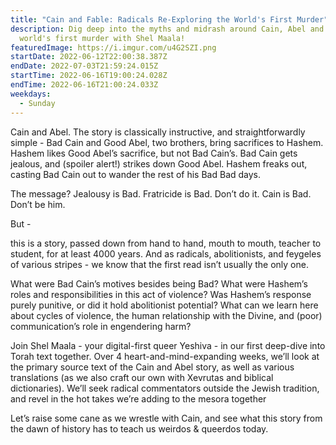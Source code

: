 ```yaml
---
title: "Cain and Fable: Radicals Re-Exploring the World's First Murder"
description: Dig deep into the myths and midrash around Cain, Abel and the
  world's first murder with Shel Maala!
featuredImage: https://i.imgur.com/u4G2SZI.png
startDate: 2022-06-12T22:00:38.387Z
endDate: 2022-07-03T21:59:24.015Z
startTime: 2022-06-16T19:00:24.028Z
endTime: 2022-06-16T21:00:24.033Z
weekdays:
  - Sunday
---
```



Cain and Abel. The story is classically instructive, and straightforwardly simple - Bad Cain and Good Abel, two brothers, bring sacrifices to Hashem. Hashem likes Good Abel’s sacrifice, but not Bad Cain’s. Bad Cain gets jealous, and (spoiler alert!) strikes down Good Abel. Hashem freaks out, casting Bad Cain out to wander the rest of his Bad Bad days.

The message? Jealousy is Bad. Fratricide is Bad. Don’t do it. Cain is Bad. Don’t be him.

But -

this is a story, passed down from hand to hand, mouth to mouth, teacher to student, for at least 4000 years. And as radicals, abolitionists, and feygeles of various stripes - we know that the first read isn’t usually the only one.

What were Bad Cain’s motives besides being Bad? What were Hashem’s roles and responsibilities in this act of violence? Was Hashem’s response purely punitive, or did it hold abolitionist potential? What can we learn here about cycles of violence, the human relationship with the Divine, and (poor) communication’s role in engendering harm?

Join Shel Maala - your digital-first queer Yeshiva - in our first deep-dive into Torah text together. Over 4 heart-and-mind-expanding weeks, we’ll look at the primary source text of the Cain and Abel story, as well as various translations (as we also craft our own with Xevrutas and biblical dictionaries). We’ll seek radical commentators outside the Jewish tradition, and revel in the hot takes we’re adding to the mesora together

Let’s raise some cane as we wrestle with Cain, and see what this story from the dawn of history has to teach us weirdos & queerdos today.


